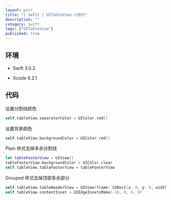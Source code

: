 ```yaml
---
layout: post
title: "[ Swfit ] UITableView 小技巧"
description: ""
category: Swift
tags: ["UITableView"]
published: true
---
```


## 环境

* Swift 3.0.2

* Xcode 8.2.1

## 代码

设置分割线颜色

```swift
self.tableView.separatorColor = UIColor.red()
```

设置背景颜色

```swift
self.tableView.backgroundColor = UIColor.red()
```

Plain 样式去掉多余分割线

```swift
let tableFooterView = UIView()
tableFooterView.backgroundColor = UIColor.clear
self.tableView.tableFooterView = tableFooterView
```

Grouped 样式去掉顶部多余部分

```swift
self.tableView.tableHeaderView = UIView(frame: CGRect(x: 0, y: 0, width: self.view.frame.size.width, height: 15))
self.tableView.contentInset = UIEdgeInsetsMake(-16, 0, 0, 0)
```